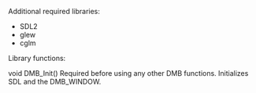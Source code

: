 Additional required libraries:
  - SDL2
  - glew
  - cglm

Library functions:

void DMB_Init()
  Required before using any other DMB functions. Initializes SDL and the DMB_WINDOW.
